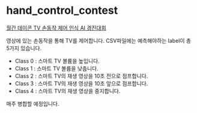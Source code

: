# hand_control_contest
[월간 데이콘 TV 손동작 제어 인식 AI 경진대회](https://dacon.io/competitions/official/236050/overview/description)

영상에 있는 손동작을 통해 TV를 제어합니다.
CSV파일에는 예측해야하는 label이 총 5가지 있습니다.

- Class 0 : 스마트 TV 볼륨을 높입니다.
- Class 1 : 스마트 TV 볼륨을 낮춥니다.
- Class 2 : 스마트 TV의 재생 영상을 10초 전으로 점프합니다.
- Class 3 : 스마트 TV의 재생 영상을 10초 앞으로 점프합니다.
- Class 4 : 스마트 TV의 재생 영상을 중지합니다.

매주 병합할 예정입니다.

